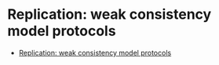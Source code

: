 # Replication: weak consistency model protocols

- [Replication: weak consistency model protocols](#replication-weak-consistency-model-protocols)

